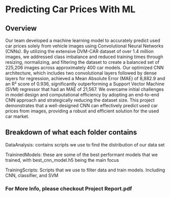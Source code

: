 # Predicting Car Prices With ML

## Overview

Our team developed a machine learning model to accurately predict used car prices solely from vehicle images using Convolutional Neural Networks (CNNs). By utilizing the extensive DVM-CAR dataset of over 1.4 million images, we addressed class imbalance and reduced training times through resizing, normalizing, and filtering the dataset to create a balanced set of 225,206 images across approximately 400 car models. Our optimized CNN architecture, which includes two convolutional layers followed by dense layers for regression, achieved a Mean Absolute Error (MAE) of 8,882.9 and an R² score of 0.936, significantly outperforming a Support Vector Machine (SVM) regressor that had an MAE of 21,567. We overcame initial challenges in model design and computational efficiency by adopting an end-to-end CNN approach and strategically reducing the dataset size. This project demonstrates that a well-designed CNN can effectively predict used car prices from images, providing a robust and efficient solution for the used car market.

## Breakdown of what each folder contains

DataAnalysis: contains scripts we use to find the distribution of our data set 

TraininedModels: these are some of the best performant models that we trained, with best_cnn_model.h5 being the main focus

TrainingScripts: Scripts that we use to filter data and train models. Including CNN, classifier, and SVM

### For More Info, please checkout Project Report.pdf
